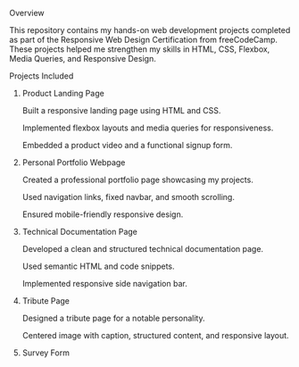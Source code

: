 Overview

This repository contains my hands-on web development projects completed as part of the Responsive Web Design Certification from freeCodeCamp. These projects helped me strengthen my skills in HTML, CSS, Flexbox, Media Queries, and Responsive Design.

Projects Included

1. Product Landing Page

   Built a responsive landing page using HTML and CSS.

   Implemented flexbox layouts and media queries for responsiveness.

   Embedded a product video and a functional signup form.

2. Personal Portfolio Webpage

   Created a professional portfolio page showcasing my projects.
 
   Used navigation links, fixed navbar, and smooth scrolling.

   Ensured mobile-friendly responsive design.

3. Technical Documentation Page

   Developed a clean and structured technical documentation page.

   Used semantic HTML and code snippets.

   Implemented responsive side navigation bar.

4. Tribute Page

   Designed a tribute page for a notable personality.

   Centered image with caption, structured content, and responsive layout.

 5. Survey Form  
